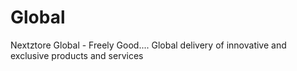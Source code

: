 # Global
Nextztore Global - Freely Good.... Global delivery of innovative and exclusive products and services
